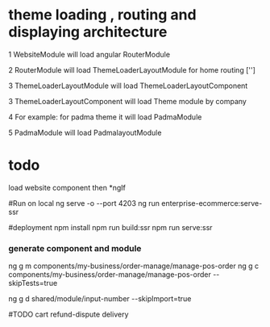 
# theme loading , routing and displaying architecture

1 WebsiteModule will load angular RouterModule 

2 RouterModule will load ThemeLoaderLayoutModule for home routing  ['']

3 ThemeLoaderLayoutModule will load ThemeLoaderLayoutComponent

3 ThemeLoaderLayoutComponent will load Theme module by company

4 For example: for padma theme it will load PadmaModule

5 PadmaModule will load PadmalayoutModule




# todo
load website component 
then *ngIf

#Run on local
ng serve -o --port 4203
ng run enterprise-ecommerce:serve-ssr

#deployment
npm install
npm run build:ssr 
npm run serve:ssr

### generate component and module
ng g m components/my-business/order-manage/manage-pos-order
ng g c components/my-business/order-manage/manage-pos-order --skipTests=true

ng g d shared/module/input-number --skipImport=true

#TODO
cart
refund-dispute
delivery 
